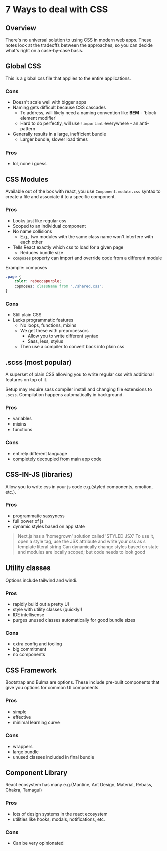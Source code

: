 # 7 Ways to deal with CSS

## Overview

There's no universal solution to using CSS in modern web apps. These notes look at the tradeoffs between the approaches, so you can decide what's right on a case-by-case basis.

## Global CSS

This is a global css file that applies to the entire applications.

### Cons
- Doesn't scale well with bigger apps
- Naming gets difficult because CSS cascades
  - To address, will likely need a naming convention like **BEM** - 'block element modifier'
  - Hard to do perfectly, will use `!important` everywhere - an anti-pattern
- Generally results in a large, inefficient bundle
  - Larger bundle, slower load times

### Pros
- lol, none i guess

## CSS Modules

Available out of the box with react, you use `Component.module.css` syntax to create a file and associate it to a specific component.

### Pros

- Looks just like regular css
- Scoped to an individual component
- No name collisions
  - E.g., two modules with the same class name won't interfere with each other
- Tells React exactly which css to load for a given page
  - Reduces bundle size
- `composes` property can import and override code from a different module

Example: composes

```css
.page {
    color: rebeccapurple;
    copmoses: className from "./shared.css";
}
```

### Cons
- Still plain CSS
- Lacks programmatic features
  - No loops, functions, mixins
  - We get these with preprocessors
    - Allow you to write different syntax
    - Sass, less, stylus
  - Then use a compiler to convert back into plain css

## .scss (most popular)

A superset of plain CSS allowing you to write regular css with additional features on top of it. 

Setup may require sass compiler install and changing file extensions to `.scss`. Compilation happens automatically in background.

### Pros
- variables
- mixins
- functions

### Cons
- entirely different language
- completely decoupled from main app code

## CSS-IN-JS (libraries)

Allow you to write css in your js code e.g.(styled components, emotion, etc.).

### Pros
- programmatic sassyness
- full power of js
- dynamic styles based on app state


> Next.js has a 'homegrown' solution called 'STYLED JSX'
> To use it, open a style tag, use the JSX attribute and write your css as s template literal string
> Can dynamically change styles based on state and modules are locally scoped; but code needs to look good

## Utility classes

Options include tailwind and windi.

### Pros
- rapidly build out a pretty UI
- style with utility classes (quickly!)
- IDE intellisense
- purges unused classes automatically for good bundle sizes

### Cons
- extra config and tooling
- big commitment
- no components

## CSS Framework

Bootstrap and Bulma are options. These include pre-built components that give you options for common UI components.

### Pros
- simple
- effective
- minimal learning curve

### Cons
- wrappers
- large bundle
- unused classes included in final bundle

## Component Library

React ecosystem has many e.g.(Mantine, Ant Design, Material, Rebass, Chakra, Tamagui)

### Pros
- lots of design systems in the react ecosystem
- utilities like hooks, modals, notifications, etc.

### Cons
- Can be very opinionated